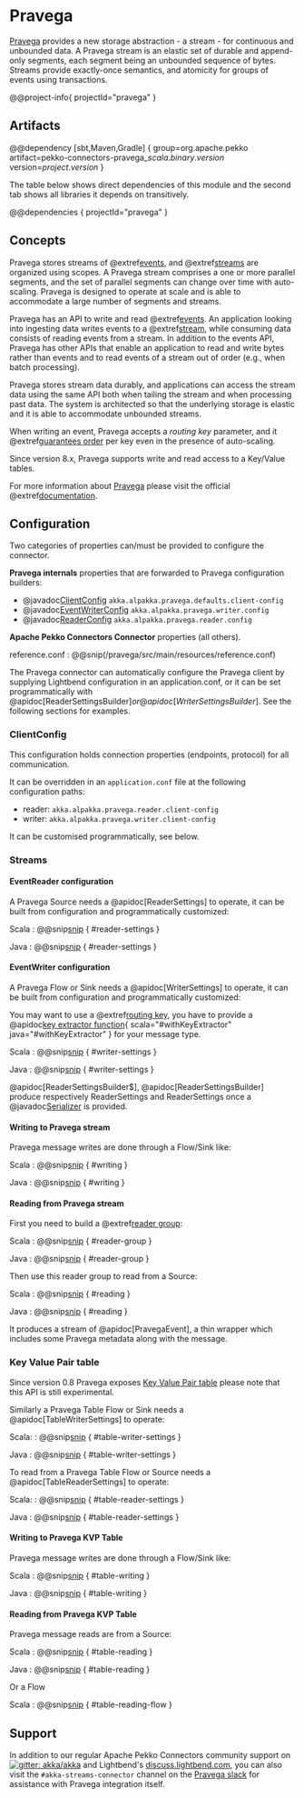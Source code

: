 # Pravega

[Pravega](https://www.pravega.io/) provides a new storage abstraction - a stream - for continuous and unbounded data. 
A Pravega stream is an elastic set of durable and append-only segments, each segment being an unbounded sequence of bytes. 
Streams provide exactly-once semantics, and atomicity for groups of events using transactions.

@@project-info{ projectId="pravega" }

## Artifacts

@@dependency [sbt,Maven,Gradle] {
  group=org.apache.pekko
  artifact=pekko-connectors-pravega_$scala.binary.version$
  version=$project.version$
}

The table below shows direct dependencies of this module and the second tab shows all libraries it depends on transitively.

@@dependencies { projectId="pravega" }


## Concepts

Pravega stores streams of @extref[events](pravega:pravega-concepts/#events), and @extref[streams](pravega:pravega-concepts/#streams) are organized using scopes. 
A Pravega stream comprises a one or more parallel segments, and the set of parallel segments can change over time with auto-scaling. 
Pravega is designed to operate at scale and is able to accommodate a large number of segments and streams.

Pravega has an API to write and read @extref[events](pravega:pravega-concepts/#events). 
An application looking into ingesting data writes events to a @extref[stream](pravega:pravega-concepts/#streams), while consuming data consists of reading events from a stream. 
In addition to the events API, Pravega has other APIs that enable an application to read and write bytes rather than events and to read events of a stream out of order (e.g., when batch processing).

Pravega stores stream data durably, and applications can access the stream data using the same API both when tailing the stream and when processing past data. 
The system is architected so that the underlying storage is elastic and it is able to accommodate unbounded streams.

When writing an event, Pravega accepts a *routing key* parameter, and it @extref[guarantees order](pravega:/pravega-concepts/#ordering-guarantees) per key even in the presence of auto-scaling.

Since version 8.x, Pravega supports write and read access to a Key/Value tables. 

For more information about [Pravega](https://www.pravega.io/) please visit the official @extref[documentation](pravega:/).

## Configuration

Two categories of properties can/must be provided to configure the connector.

**Pravega internals** properties that are forwarded to Pravega configuration builders:

  - @javadoc[ClientConfig](io.pravega.client.ClientConfig)  `akka.alpakka.pravega.defaults.client-config`
  - @javadoc[EventWriterConfig](io.pravega.client.stream.EventWriterConfig) `akka.alpakka.pravega.writer.config`
  - @javadoc[ReaderConfig](io.pravega.client.stream.ReaderConfig) `akka.alpakka.pravega.reader.config`

**Apache Pekko Connectors Connector** properties (all others).

reference.conf
: @@snip(/pravega/src/main/resources/reference.conf)

The Pravega connector can automatically configure the Pravega client by supplying Lightbend configuration in an
application.conf, or it can be set programmatically with @apidoc[ReaderSettingsBuilder$] or @apidoc[WriterSettingsBuilder$].
See the following sections for examples.

### ClientConfig

This configuration holds connection properties (endpoints, protocol) 
for all communication.

It can be overridden in an `application.conf` file at the following configuration paths:

 - reader: `akka.alpakka.pravega.reader.client-config`
 - writer: `akka.alpakka.pravega.writer.client-config` 

It can be customised programmatically, see below.

### Streams

#### EventReader configuration

A Pravega Source needs a @apidoc[ReaderSettings] to operate, it can be built from configuration and programmatically
customized:

Scala
:   @@snip[snip](/pravega/src/test/scala/docs/scaladsl/PravegaSettingsSpec.scala) { #reader-settings }

Java
:   @@snip[snip](/pravega/src/test/java/docs/javadsl/PravegaSettingsTestCase.java) { #reader-settings }

#### EventWriter configuration

A Pravega Flow or Sink needs a @apidoc[WriterSettings] to operate, it can be built from configuration and programmatically customized:

You may want to use a @extref[routing key](pravega:/pravega-concepts/#ordering-guarantees), you have to provide a @apidoc[key extractor function](WriterSettingsBuilder){ scala="#withKeyExtractor" java="#withKeyExtractor" } for your message type.

Scala
:   @@snip[snip](/pravega/src/test/scala/docs/scaladsl/PravegaSettingsSpec.scala) { #writer-settings }

Java
:   @@snip[snip](/pravega/src/test/java/docs/javadsl/PravegaSettingsTestCase.java) { #writer-settings }


@apidoc[ReaderSettingsBuilder$], @apidoc[ReaderSettingsBuilder] produce respectively ReaderSettings and ReaderSettings once a
@javadoc[Serializer](io.pravega.client.stream.Serializer) is provided.

#### Writing to Pravega stream

Pravega message writes are done through a Flow/Sink like:

Scala
:   @@snip[snip](/pravega/src/test/scala/docs/scaladsl/PravegaReadWriteDocs.scala) { #writing }

Java
:   @@snip[snip](/pravega/src/test/java/docs/javadsl/PravegaReadWriteDocs.java) { #writing }

#### Reading from Pravega stream

First you need to build a @extref[reader group](pravega:reader-group-design/):

Scala
:   @@snip[snip](/pravega/src/test/scala/docs/scaladsl/PravegaReadWriteDocs.scala) { #reader-group }

Java
:   @@snip[snip](/pravega/src/test/java/docs/javadsl/PravegaReadWriteDocs.java) { #reader-group }

Then use this reader group to read from a Source:  

Scala
:   @@snip[snip](/pravega/src/test/scala/docs/scaladsl/PravegaReadWriteDocs.scala) { #reading }

Java
:   @@snip[snip](/pravega/src/test/java/docs/javadsl/PravegaReadWriteDocs.java) { #reading }

It produces a stream of @apidoc[PravegaEvent], a thin wrapper which includes some Pravega metadata along with the
message.

### Key Value Pair table

Since version 0.8 Pravega exposes [Key Value Pair table](https://github.com/pravega/pravega/wiki/PDP-48-Key-Value-Tables-\(Beta-2\))
 please note that this API is still experimental.

Similarly a Pravega Table Flow or Sink needs a @apidoc[TableWriterSettings] to operate:

Scala:
:   @@snip[snip](/pravega/src/test/scala/docs/scaladsl/PravegaSettingsSpec.scala) { #table-writer-settings }

Java
:   @@snip[snip](/pravega/src/test/java/docs/javadsl/PravegaSettingsTestCase.java) { #table-writer-settings }


To read from a Pravega Table Flow or Source needs a @apidoc[TableReaderSettings] to operate:

Scala:
:   @@snip[snip](/pravega/src/test/scala/docs/scaladsl/PravegaSettingsSpec.scala) { #table-reader-settings }

Java
:   @@snip[snip](/pravega/src/test/java/docs/javadsl/PravegaSettingsTestCase.java) { #table-reader-settings }


#### Writing to Pravega KVP Table

Pravega message writes are done through a Flow/Sink like:

Scala
:   @@snip[snip](/pravega/src/test/scala/docs/scaladsl/PravegaReadWriteDocs.scala) { #table-writing }

Java
:   @@snip[snip](/pravega/src/test/java/docs/javadsl/PravegaReadWriteDocs.java) { #table-writing }

#### Reading from Pravega KVP Table

Pravega message reads are from a Source:

Scala
:   @@snip[snip](/pravega/src/test/scala/docs/scaladsl/PravegaReadWriteDocs.scala) { #table-reading }

Java
:   @@snip[snip](/pravega/src/test/java/docs/javadsl/PravegaReadWriteDocs.java) { #table-reading }


Or a Flow

Scala
:   @@snip[snip](/pravega/src/test/scala/akka/stream/alpakka/pravega/PravegaStreamAndTableSpec.scala) { #table-reading-flow }


## Support

In addition to our regular Apache Pekko Connectors community support on [![gitter: akka/akka](https://img.shields.io/badge/gitter%3A-akka%2Fakka-blue.svg?style=flat-square)](https://gitter.im/akka/akka) and Lightbend's [discuss.lightbend.com](https://discuss.lightbend.com/c/akka/streams-and-alpakka), you can also visit the `#akka-streams-connector` channel on the [Pravega slack](https://pravega-slack-invite.herokuapp.com) for assistance with Pravega integration itself.

